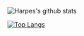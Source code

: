 
![Harpes's github stats](https://github-readme-stats.vercel.app/api?username=Harpes&count_private=true)

[![Top Langs](https://github-readme-stats.vercel.app/api/top-langs/?username=Harpes)](https://github.com/anuraghazra/github-readme-stats)
